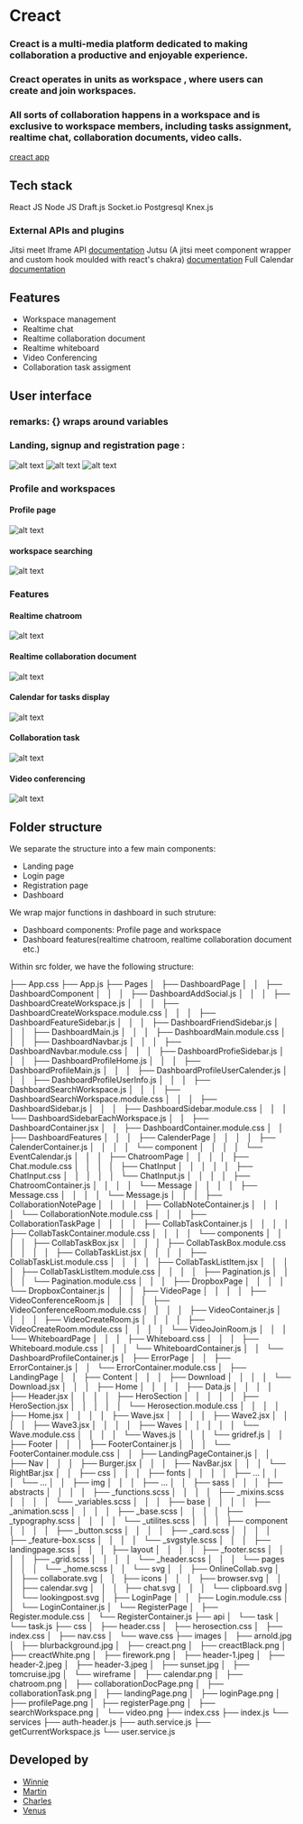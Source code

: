 # Creact 
### Creact is a multi-media platform dedicated to making collaboration a productive and enjoyable experience. 
### Creact operates in units as workspace , where users can create and join workspaces. 
### All sorts of collaboration happens in a workspace and is exclusive to workspace members, including tasks assignment, realtime chat, collaboration documents, video calls.

[creact app](https://creact-app.com)

## Tech stack
React JS
Node JS
Draft.js
Socket.io
Postgresql
Knex.js

### External APIs and plugins
Jitsi meet Iframe API [documentation](https://jitsi.github.io/handbook/docs/dev-guide/dev-guide-iframe)
Jutsu (A jitsi meet component wrapper and custom hook moulded with react's chakra) [documentation](https://github.com/this-fifo/jutsu)
Full Calendar [documentation](https://fullcalendar.io/docs)


## Features 
- Workspace management
- Realtime chat
- Realtime collaboration document 
- Realtime whiteboard
- Video Conferencing
- Collaboration task assigment 


## User interface
### remarks: {} wraps around variables
### Landing, signup and registration page :
![alt text](/src/images/wireframe/landingPage.png)
![alt text](/src/images/wireframe/loginPage.png)
![alt text](/src/images/wireframe/registerPage.png)

### Profile and workspaces
#### Profile page
![alt text](/src/images/wireframe/profilePage.png)

#### workspace searching
![alt text](/src/images/wireframe/searchWorkspace.png)


### Features
#### Realtime chatroom
![alt text](/src/images/wireframe/chatroom.png)
#### Realtime collaboration document
![alt text](/src/images/wireframe/collaborationDocPage.png)
#### Calendar for tasks display
![alt text](/src/images/wireframe/calendar.png)
#### Collaboration task 
![alt text](/src/images/wireframe/collaborationTaskPage.png)
#### Video conferencing 
![alt text](/src/images/wireframe/video.png)


## Folder structure
We separate the structure into a few main components: 
- Landing page
- Login page
- Registration page
- Dashboard

We wrap major functions in dashboard in such struture:
- Dashboard components: Profile page and workspace
- Dashboard features(realtime chatroom, realtime collaboration document etc.)

Within src folder, we have the following structure:

├── App.css
├── App.js
├── Pages
│   ├── DashboardPage
│   │   ├── DashboardComponent
│   │   │   ├── DashboardAddSocial.js
│   │   │   ├── DashboardCreateWorkspace.js
│   │   │   ├── DashboardCreateWorkspace.module.css
│   │   │   ├── DashboardFeatureSidebar.js
│   │   │   ├── DashboardFriendSidebar.js
│   │   │   ├── DashboardMain.js
│   │   │   ├── DashboardMain.module.css
│   │   │   ├── DashboardNavbar.js
│   │   │   ├── DashboardNavbar.module.css
│   │   │   ├── DashboardProfieSidebar.js
│   │   │   ├── DashboardProfileHome.js
│   │   │   ├── DashboardProfileMain.js
│   │   │   ├── DashboardProfileUserCalender.js
│   │   │   ├── DashboardProfileUserInfo.js
│   │   │   ├── DashboardSearchWorkspace.js
│   │   │   ├── DashboardSearchWorkspace.module.css
│   │   │   ├── DashboardSidebar.js
│   │   │   ├── DashboardSidebar.module.css
│   │   │   └── DashboardSidebarEachWorkspace.js
│   │   ├── DashboardContainer.jsx
│   │   ├── DashboardContainer.module.css
│   │   ├── DashboardFeatures
│   │   │   ├── CalenderPage
│   │   │   │   ├── CalenderContainer.js
│   │   │   │   └── component
│   │   │   │       └── EventCalendar.js
│   │   │   ├── ChatroomPage
│   │   │   │   ├── Chat.module.css
│   │   │   │   ├── ChatInput
│   │   │   │   │   ├── ChatInput.css
│   │   │   │   │   └── ChatInput.js
│   │   │   │   ├── ChatroomContainer.js
│   │   │   │   └── Message
│   │   │   │       ├── Message.css
│   │   │   │       └── Message.js
│   │   │   ├── CollaborationNotePage
│   │   │   │   ├── CollabNoteContainer.js
│   │   │   │   └── CollaborationNote.module.css
│   │   │   ├── CollaborationTaskPage
│   │   │   │   ├── CollabTaskContainer.js
│   │   │   │   ├── CollabTaskContainer.module.css
│   │   │   │   └── components
│   │   │   │       ├── CollabTaskBox.jsx
│   │   │   │       ├── CollabTaskBox.module.css
│   │   │   │       ├── CollabTaskList.jsx
│   │   │   │       ├── CollabTaskList.module.css
│   │   │   │       ├── CollabTaskListItem.jsx
│   │   │   │       ├── CollabTaskListItem.module.css
│   │   │   │       ├── Pagination.js
│   │   │   │       └── Pagination.module.css
│   │   │   ├── DropboxPage
│   │   │   │   └── DropboxContainer.js
│   │   │   ├── VideoPage
│   │   │   │   ├── VideoConferenceRoom.js
│   │   │   │   ├── VideoConferenceRoom.module.css
│   │   │   │   ├── VideoContainer.js
│   │   │   │   ├── VideoCreateRoom.js
│   │   │   │   ├── VideoCreateRoom.module.css
│   │   │   │   └── VideoJoinRoom.js
│   │   │   └── WhiteboardPage
│   │   │       ├── Whiteboard.css
│   │   │       ├── Whiteboard.module.css
│   │   │       └── WhiteboardContainer.js
│   │   └── DashboardProfileContainer.js
│   ├── ErrorPage
│   │   ├── ErrorContainer.js
│   │   └── ErrorContainer.module.css
│   ├── LandingPage
│   │   ├── Content
│   │   │   ├── Download
│   │   │   │   └── Download.jsx
│   │   │   ├── Home
│   │   │   │   ├── Data.js
│   │   │   │   ├── Header.jsx
│   │   │   │   ├── HeroSection
│   │   │   │   │   ├── HeroSection.jsx
│   │   │   │   │   └── Herosection.module.css
│   │   │   │   ├── Home.jsx
│   │   │   │   ├── Wave.jsx
│   │   │   │   ├── Wave2.jsx
│   │   │   │   ├── Wave3.jsx
│   │   │   │   ├── Waves
│   │   │   │   │   └── Wave.module.css
│   │   │   │   └── Waves.js
│   │   │   └── gridref.js
│   │   ├── Footer
│   │   │   ├── FooterContainer.js
│   │   │   └── FooterContainer.module.css
│   │   ├── LandingPageContainer.js
│   │   ├── Nav
│   │   │   ├── Burger.jsx
│   │   │   ├── NavBar.jsx
│   │   │   └── RightBar.jsx
│   │   ├── css
│   │   │   ├── fonts
│   │   │   │   ├── ...
│   │   │   └── ...
│   │   ├── img 
│   │   │   ├── ...
│   │   ├── sass
│   │   │   ├── abstracts
│   │   │   │   ├── _functions.scss
│   │   │   │   ├── _mixins.scss
│   │   │   │   └── _variables.scss
│   │   │   ├── base
│   │   │   │   ├── _animation.scss
│   │   │   │   ├── _base.scss
│   │   │   │   ├── _typography.scss
│   │   │   │   └── _utilites.scss
│   │   │   ├── component
│   │   │   │   ├── _button.scss
│   │   │   │   ├── _card.scss
│   │   │   │   ├── _feature-box.scss
│   │   │   │   └── _svgstyle.scss
│   │   │   ├── landingpage.scss
│   │   │   ├── layout
│   │   │   │   ├── _footer.scss
│   │   │   │   ├── _grid.scss
│   │   │   │   └── _header.scss
│   │   │   └── pages
│   │   │       └── _home.scss
│   │   └── svg
│   │       ├── OnlineCollab.svg
│   │       ├── collaborate.svg
│   │       ├── icons
│   │       │   ├── browser.svg
│   │       │   ├── calendar.svg
│   │       │   ├── chat.svg
│   │       │   └── clipboard.svg
│   │       └── lookingpost.svg
│   ├── LoginPage
│   │   ├── Login.module.css
│   │   └── LoginContainer.js
│   └── RegisterPage
│       ├── Register.module.css
│       └── RegisterContainer.js
├── api
│   └── task
│       └── task.js
├── css
│   ├── header.css
│   ├── herosection.css
│   ├── index.css
│   ├── nav.css
│   └── wave.css
├── images
│   ├── arnold.jpg
│   ├── blurbackground.jpg
│   ├── creact.png
│   ├── creactBlack.png
│   ├── creactWhite.png
│   ├── firework.png
│   ├── header-1.jpeg
│   ├── header-2.jpeg
│   ├── header-3.jpeg
│   ├── sunset.jpg
│   ├── tomcruise.jpg
│   └── wireframe
│       ├── calendar.png
│       ├── chatroom.png
│       ├── collaborationDocPage.png
│       ├── collaborationTask.png
│       ├── landingPage.png
│       ├── loginPage.png
│       ├── profilePage.png
│       ├── registerPage.png
│       ├── searchWorkspace.png
│       └── video.png
├── index.css
├── index.js
└── services
    ├── auth-header.js
    ├── auth.service.js
    ├── getCurrentWorkspace.js
    └── user.service.js


## Developed by
* [Winnie](https://github.com/wongw859)
* [Martin](https://github.com/auntRaunt)
* [Charles](https://github.com/Jarlzc)
* [Venus](https://github.com/vscsi)
